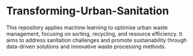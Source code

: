 # Transforming-Urban-Sanitation
This repository applies machine learning to optimise urban waste management, focusing on sorting, recycling, and resource efficiency. It aims to address sanitation challenges and promote sustainability through data-driven solutions and innovative waste processing methods.
